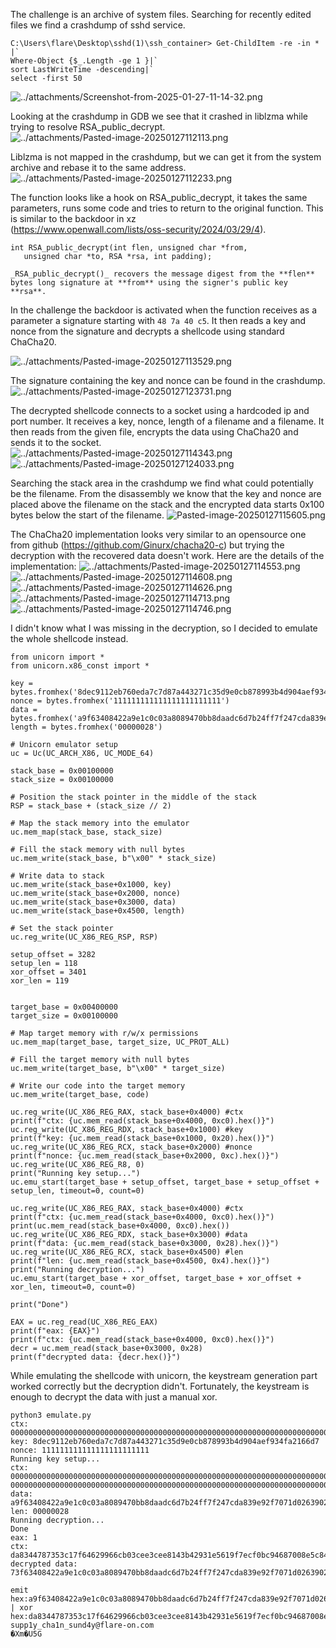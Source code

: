 The challenge is an archive of system files. Searching for recently edited files we find a crashdump of sshd service.
```
C:\Users\flare\Desktop\sshd(1)\ssh_container> Get-ChildItem -re -in * |`
Where-Object {$_.Length -ge 1 }|`
sort LastWriteTime -descending|`
select -first 50
```

![../attachments/Screenshot-from-2025-01-27-11-14-32.png](/attachments/Screenshot-from-2025-01-27-11-14-32.png)

Looking at the crashdump in GDB we see that it crashed in liblzma while trying to resolve RSA_public_decrypt.
![../attachments/Pasted-image-20250127112113.png](/attachments/Pasted-image-20250127112113.png)

Liblzma is not mapped in the crashdump, but we can get it from the system archive and rebase it to the same address.
![../attachments/Pasted-image-20250127112233.png](/attachments/Pasted-image-20250127112233.png)

The function looks like a hook on RSA_public_decrypt, it takes the same parameters, runs some code and tries to return to the original function. This is similar to the backdoor in xz  
(https://www.openwall.com/lists/oss-security/2024/03/29/4).

```
int RSA_public_decrypt(int flen, unsigned char *from,
   unsigned char *to, RSA *rsa, int padding);
   
_RSA_public_decrypt()_ recovers the message digest from the **flen** bytes long signature at **from** using the signer's public key **rsa**.
```
In the challenge the backdoor is activated when the function receives as a parameter a signature starting with `48 7a 40 c5`. It then reads a key and nonce from the signature and decrypts a shellcode using standard ChaCha20.

![../attachments/Pasted-image-20250127113529.png](/attachments/Pasted-image-20250127113529.png)

The signature containing the key and nonce can be found in the crashdump.
![../attachments/Pasted-image-20250127123731.png](/attachments/Pasted-image-20250127123731.png)

The decrypted shellcode connects to a socket using a hardcoded ip and port number. It receives a key, nonce, length of a filename and a filename. It then reads from the given file, encrypts the data using ChaCha20 and sends it to the socket.
![../attachments/Pasted-image-20250127114343.png](/attachments/Pasted-image-20250127114343.png)
![../attachments/Pasted-image-20250127124033.png](/attachments/Pasted-image-20250127124033.png)

Searching the stack area in the crashdump we find what could potentially be the filename. From the disassembly we know that the key and nonce are placed above the filename on  the stack and the encrypted data starts 0x100 bytes below the start of the filename.
![Pasted-image-20250127115605.png](/attachments/Pasted-image-20250127115605.png)

The ChaCha20 implementation looks very similar to an opensource one from github (https://github.com/Ginurx/chacha20-c) but trying the decryption with the recovered data doesn't work. Here are the details of the implementation:
![../attachments/Pasted-image-20250127114553.png](/attachments/Pasted-image-20250127114553.png)
![../attachments/Pasted-image-20250127114608.png](/attachments/Pasted-image-20250127114608.png)
![../attachments/Pasted-image-20250127114626.png](/attachments/Pasted-image-20250127114626.png)
![../attachments/Pasted-image-20250127114713.png](/attachments/Pasted-image-20250127114713.png)
![../attachments/Pasted-image-20250127114746.png](/attachments/Pasted-image-20250127114746.png)

I didn't know what I was missing in the decryption, so I decided to emulate the whole shellcode instead.
```
from unicorn import *
from unicorn.x86_const import *

key = bytes.fromhex('8dec9112eb760eda7c7d87a443271c35d9e0cb878993b4d904aef934fa2166d7')
nonce = bytes.fromhex('111111111111111111111111')
data = bytes.fromhex('a9f63408422a9e1c0c03a8089470bb8daadc6d7b24ff7f247cda839e92f7071d0263902ec1580000')
length = bytes.fromhex('00000028')    

# Unicorn emulator setup
uc = Uc(UC_ARCH_X86, UC_MODE_64)

stack_base = 0x00100000
stack_size = 0x00100000

# Position the stack pointer in the middle of the stack
RSP = stack_base + (stack_size // 2)

# Map the stack memory into the emulator
uc.mem_map(stack_base, stack_size)

# Fill the stack memory with null bytes
uc.mem_write(stack_base, b"\x00" * stack_size)

# Write data to stack
uc.mem_write(stack_base+0x1000, key)
uc.mem_write(stack_base+0x2000, nonce)
uc.mem_write(stack_base+0x3000, data)
uc.mem_write(stack_base+0x4500, length)

# Set the stack pointer
uc.reg_write(UC_X86_REG_RSP, RSP)

setup_offset = 3282
setup_len = 118
xor_offset = 3401
xor_len = 119


target_base = 0x00400000
target_size = 0x00100000

# Map target memory with r/w/x permissions
uc.mem_map(target_base, target_size, UC_PROT_ALL)

# Fill the target memory with null bytes
uc.mem_write(target_base, b"\x00" * target_size)

# Write our code into the target memory
uc.mem_write(target_base, code)

uc.reg_write(UC_X86_REG_RAX, stack_base+0x4000) #ctx
print(f"ctx: {uc.mem_read(stack_base+0x4000, 0xc0).hex()}")
uc.reg_write(UC_X86_REG_RDX, stack_base+0x1000) #key
print(f"key: {uc.mem_read(stack_base+0x1000, 0x20).hex()}")
uc.reg_write(UC_X86_REG_RCX, stack_base+0x2000) #nonce
print(f"nonce: {uc.mem_read(stack_base+0x2000, 0xc).hex()}")
uc.reg_write(UC_X86_REG_R8, 0)
print("Running key setup...")
uc.emu_start(target_base + setup_offset, target_base + setup_offset + setup_len, timeout=0, count=0)

uc.reg_write(UC_X86_REG_RAX, stack_base+0x4000) #ctx
print(f"ctx: {uc.mem_read(stack_base+0x4000, 0xc0).hex()}")
print(uc.mem_read(stack_base+0x4000, 0xc0).hex())
uc.reg_write(UC_X86_REG_RDX, stack_base+0x3000) #data
print(f"data: {uc.mem_read(stack_base+0x3000, 0x28).hex()}")
uc.reg_write(UC_X86_REG_RCX, stack_base+0x4500) #len
print(f"len: {uc.mem_read(stack_base+0x4500, 0x4).hex()}")
print("Running decryption...")
uc.emu_start(target_base + xor_offset, target_base + xor_offset + xor_len, timeout=0, count=0)

print("Done")

EAX = uc.reg_read(UC_X86_REG_EAX)
print(f"eax: {EAX}")
print(f"ctx: {uc.mem_read(stack_base+0x4000, 0xc0).hex()}")
decr = uc.mem_read(stack_base+0x3000, 0x28)
print(f"decrypted data: {decr.hex()}")

```
While emulating the shellcode with unicorn, the keystream generation part worked correctly but the decryption didn't. Fortunately, the keystream is enough to decrypt the data with just a manual xor.
```
python3 emulate.py
ctx: 000000000000000000000000000000000000000000000000000000000000000000000000000000000000000000000000000000000000000000000000000000000000000000000000000000000000000000000000000000000000000000000000000000000000000000000000000000000000000000000000000000000000000000000000000000000000000000000000000000000000000000000000000000000000000000000000000000000000000000000000000000000000000000000000
key: 8dec9112eb760eda7c7d87a443271c35d9e0cb878993b4d904aef934fa2166d7
nonce: 111111111111111111111111
Running key setup...
ctx: 0000000000000000000000000000000000000000000000000000000000000000000000000000000000000000000000000000000000000000000000000000000040000000000000008dec9112eb760eda7c7d87a443271c35d9e0cb878993b4d904aef934fa2166d7111111111111111111111111000000000000000000000000657870616e642033322d62797465204b8dec9112eb760eda7c7d87a443271c35d9e0cb878993b4d904aef934fa2166d700000000111111111111111111111111
0000000000000000000000000000000000000000000000000000000000000000000000000000000000000000000000000000000000000000000000000000000040000000000000008dec9112eb760eda7c7d87a443271c35d9e0cb878993b4d904aef934fa2166d7111111111111111111111111000000000000000000000000657870616e642033322d62797465204b8dec9112eb760eda7c7d87a443271c35d9e0cb878993b4d904aef934fa2166d700000000111111111111111111111111
data: a9f63408422a9e1c0c03a8089470bb8daadc6d7b24ff7f247cda839e92f7071d0263902ec1580000
len: 00000028
Running decryption...
Done
eax: 1
ctx: da8344787353c17f64629966cb03cee3cee8143b42931e5619f7ecf0bc94687008e5c843750d35477548a3b2ceed7aaa802b75b0ba7e29b3448e721eb7c2835601000000000000008dec9112eb760eda7c7d87a443271c35d9e0cb878993b4d904aef934fa2166d7111111111111111111111111000000000000000000000000657870616e642033322d62797465204b8dec9112eb760eda7c7d87a443271c35d9e0cb878993b4d904aef934fa2166d700000000111111111111111111111111
decrypted data: 73f63408422a9e1c0c03a8089470bb8daadc6d7b24ff7f247cda839e92f7071d0263902ec1580000
```

```
emit hex:a9f63408422a9e1c0c03a8089470bb8daadc6d7b24ff7f247cda839e92f7071d0263902ec1580000 | xor hex:da8344787353c17f64629966cb03cee3cee8143b42931e5619f7ecf0bc94687008e5c843750d35477548a3b2ceed7aaa802b75b0ba7e29b3448e721eb7c2835601000000000000008dec9112eb760eda7c7d87a443271c35d9e0cb878993b4d904aef934fa2166d7111111111111111111111111000000000000000000000000657870616e642033322d62797465204b8dec9112eb760eda7c7d87a443271c35d9e0cb878993b4d904aef934fa2166d700000000111111111111111111111111
supp1y_cha1n_sund4y@flare-on.com
�Xm�U5G

```


